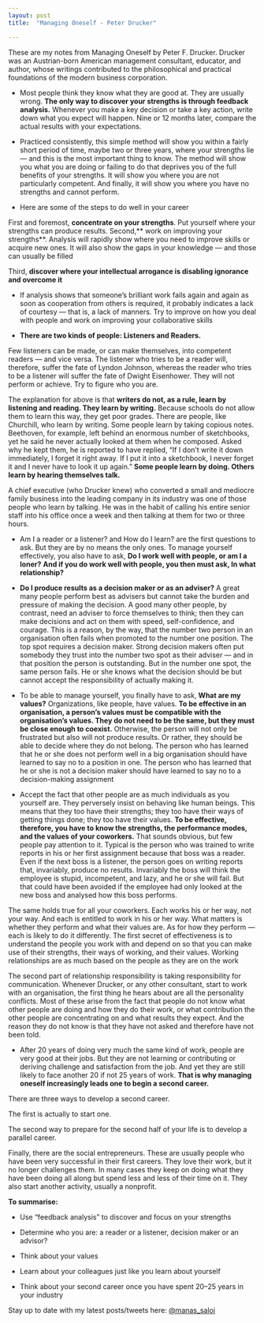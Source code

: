 ```yaml
---
layout: post
title:  "Managing Oneself - Peter Drucker"

---
```


These are my notes from Managing Oneself by Peter F. Drucker. Drucker was an Austrian-born American management consultant, educator, and author, whose writings contributed to the philosophical and practical foundations of the modern business corporation.

* Most people think they know what they are good at. They are usually wrong. **The only way to discover your strengths is through feedback analysis.** Whenever you make a key decision or take a key action, write down what you expect will happen. Nine or 12 months later, compare the actual results with your expectations.

* Practiced consistently, this simple method will show you within a fairly short period of time, maybe two or three years, where your strengths lie — and this is the most important thing to know. The method will show you what you are doing or failing to do that deprives you of the full benefits of your strengths. It will show you where you are not particularly competent. And finally, it will show you where you have no strengths and cannot perform.

* Here are some of the steps to do well in your career

First and foremost, **concentrate on your strengths**. Put yourself where your strengths can produce results. Second,** work on improving your strengths**. Analysis will rapidly show where you need to improve skills or acquire new ones. It will also show the gaps in your knowledge — and those can usually be filled

Third, **discover where your intellectual arrogance is disabling ignorance and overcome it**

* If analysis shows that someone’s brilliant work fails again and again as soon as cooperation from others is required, it probably indicates a lack of courtesy — that is, a lack of manners. Try to improve on how you deal with people and work on improving your collaborative skills

* **There are two kinds of people: Listeners and Readers.**

Few listeners can be made, or can make themselves, into competent readers — and vice versa. The listener who tries to be a reader will, therefore, suffer the fate of Lyndon Johnson, whereas the reader who tries to be a listener will suffer the fate of Dwight Eisenhower. They will not perform or achieve. Try to figure who you are.

The explanation for above is that **writers do not, as a rule, learn by listening and reading. They learn by writing.** Because schools do not allow them to learn this way, they get poor grades. There are people, like Churchill, who learn by writing. Some people learn by taking copious notes. Beethoven, for example, left behind an enormous number of sketchbooks, yet he said he never actually looked at them when he composed. Asked why he kept them, he is reported to have replied, “If I don’t write it down immediately, I forget it right away. If I put it into a sketchbook, I never forget it and I never have to look it up again.” **Some people learn by doing. Others learn by hearing themselves talk.**

A chief executive (who Drucker knew) who converted a small and mediocre family business into the leading company in its industry was one of those people who learn by talking. He was in the habit of calling his entire senior staff into his office once a week and then talking at them for two or three hours.

* Am I a reader or a listener? and How do I learn? are the first questions to ask. But they are by no means the only ones. To manage yourself effectively, you also have to ask, **Do I work well with people, or am I a loner?** **And if you do work well with people, you then must ask, In what relationship?**

* **Do I produce results as a decision maker or as an adviser?** A great many people perform best as advisers but cannot take the burden and pressure of making the decision. A good many other people, by contrast, need an adviser to force themselves to think; then they can make decisions and act on them with speed, self-confidence, and courage. This is a reason, by the way, that the number two person in an organisation often fails when promoted to the number one position. The top spot requires a decision maker. Strong decision makers often put somebody they trust into the number two spot as their adviser — and in that position the person is outstanding. But in the number one spot, the same person fails. He or she knows what the decision should be but cannot accept the responsibility of actually making it.

* To be able to manage yourself, you finally have to ask, **What are my values?** Organizations, like people, have values. **To be effective in an organisation, a person’s values must be compatible with the organisation’s values. They do not need to be the same, but they must be close enough to coexist.** Otherwise, the person will not only be frustrated but also will not produce results. Or rather, they should be able to decide where they do not belong. The person who has learned that he or she does not perform well in a big organisation should have learned to say no to a position in one. The person who has learned that he or she is not a decision maker should have learned to say no to a decision-making assignment

* Accept the fact that other people are as much individuals as you yourself are. They perversely insist on behaving like human beings. This means that they too have their strengths; they too have their ways of getting things done; they too have their values. **To be effective, therefore, you have to know the strengths, the performance modes, and the values of your coworkers.** That sounds obvious, but few people pay attention to it. Typical is the person who was trained to write reports in his or her first assignment because that boss was a reader. Even if the next boss is a listener, the person goes on writing reports that, invariably, produce no results. Invariably the boss will think the employee is stupid, incompetent, and lazy, and he or she will fail. But that could have been avoided if the employee had only looked at the new boss and analysed how this boss performs.

The same holds true for all your coworkers. Each works his or her way, not your way. And each is entitled to work in his or her way. What matters is whether they perform and what their values are. As for how they perform — each is likely to do it differently. The first secret of effectiveness is to understand the people you work with and depend on so that you can make use of their strengths, their ways of working, and their values. Working relationships are as much based on the people as they are on the work

The second part of relationship responsibility is taking responsibility for communication. Whenever Drucker, or any other consultant, start to work with an organisation, the first thing he hears about are all the personality conflicts. Most of these arise from the fact that people do not know what other people are doing and how they do their work, or what contribution the other people are concentrating on and what results they expect. And the reason they do not know is that they have not asked and therefore have not been told.

* After 20 years of doing very much the same kind of work, people are very good at their jobs. But they are not learning or contributing or deriving challenge and satisfaction from the job. And yet they are still likely to face another 20 if not 25 years of work. **That is why managing oneself increasingly leads one to begin a second career.**

There are three ways to develop a second career.

The first is actually to start one.

The second way to prepare for the second half of your life is to develop a parallel career.

Finally, there are the social entrepreneurs. These are usually people who have been very successful in their first careers. They love their work, but it no longer challenges them. In many cases they keep on doing what they have been doing all along but spend less and less of their time on it. They also start another activity, usually a nonprofit.

**To summarise:**

* Use “feedback analysis” to discover and focus on your strengths

* Determine who you are: a reader or a listener, decision maker or an advisor?

* Think about your values

* Learn about your colleagues just like you learn about yourself

* Think about your second career once you have spent 20–25 years in your industry

Stay up to date with my latest posts/tweets here: [@manas_saloi](http://twitter.com/manas_saloi)

